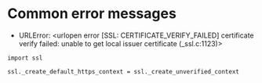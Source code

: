 # Common error messages

- URLError: <urlopen error [SSL: CERTIFICATE_VERIFY_FAILED] certificate verify failed: unable to get local issuer certificate (_ssl.c:1123)>
```
import ssl

ssl._create_default_https_context = ssl._create_unverified_context
```
